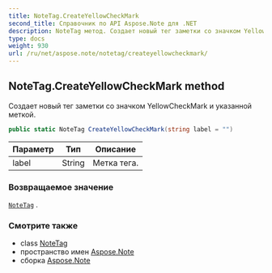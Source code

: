 ```yaml
---
title: NoteTag.CreateYellowCheckMark
second_title: Справочник по API Aspose.Note для .NET
description: NoteTag метод. Создает новый тег заметки со значком YellowCheckMark и указанной меткой.
type: docs
weight: 930
url: /ru/net/aspose.note/notetag/createyellowcheckmark/
---
```

## NoteTag.CreateYellowCheckMark method

Создает новый тег заметки со значком YellowCheckMark и указанной меткой.

```csharp
public static NoteTag CreateYellowCheckMark(string label = "")
```

| Параметр | Тип | Описание |
| --- | --- | --- |
| label | String | Метка тега. |

### Возвращаемое значение

[`NoteTag`](../) .

### Смотрите также

* class [NoteTag](../)
* пространство имен [Aspose.Note](../../notetag/)
* сборка [Aspose.Note](../../../)


